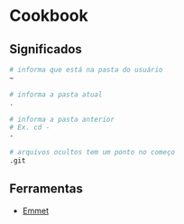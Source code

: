 # Cookbook

## Significados

```sh
# informa que está na pasta do usuário
~

# informa a pasta atual
.

# informa a pasta anterior
# Ex. cd -
-

# arquivos ocultos tem um ponto no começo
.git
```

## Ferramentas

-   [Emmet](https://emmet.io/)
